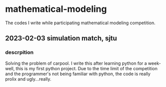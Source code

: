 # mathematical-modeling
The codes I write while participating mathematical modeling competition.

##  2023-02-03 simulation match, sjtu
### descrpition
Solving the problem of carpool.
I write this after learning python for a week-well, this is my first python project.
Due to the time limit of the competition and the programmer's not being familiar with python, the code is really prolix and ugly...really.
